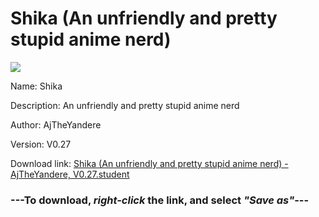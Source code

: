 # Shika (An unfriendly and pretty stupid anime nerd)

<img src = "https://raw.githubusercontent.com/Arbiter1223/Koukou-Gurashi-Custom-Students/master/Students/Files/Shika%20(An%20unfriendly%20and%20pretty%20stupid%20anime%20nerd).png">

Name: Shika

Description: An unfriendly and pretty stupid anime nerd

Author: AjTheYandere

Version: V0.27

Download link: <a href="https://raw.githubusercontent.com/Arbiter1223/Koukou-Gurashi-Custom-Students/master/Students/Files/Shika%20(An%20unfriendly%20and%20pretty%20stupid%20anime%20nerd)%20-%20AjTheYandere%2C%20V0.27.student">Shika (An unfriendly and pretty stupid anime nerd) - AjTheYandere, V0.27.student</a>

### ---**To download, _right-click_ the link, and select _"Save as"_**---
